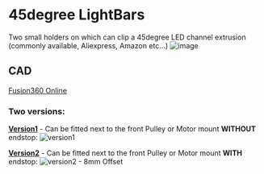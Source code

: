 # 45degree LightBars
Two small holders on which can clip a 45degree LED channel extrusion (commonly available, Aliexpress, Amazon etc...)
![image](https://github.com/MirageC79/HevORT/blob/master/files/Components/Enclosure/Lighting/images/LEDchannel45deg_clipassembly.png)

## CAD
[Fusion360 Online](https://a360.co/3S3MThq)

### Two versions:
[**Version1**](https://github.com/MirageC79/HevORT/blob/master/files/Components/Enclosure/Lighting/LED_45deg_Channel_Clip%20v6.stl) - Can be fitted next to the front Pulley or Motor mount **WITHOUT** endstop:
![version1](https://github.com/MirageC79/HevORT/blob/master/files/Components/Enclosure/Lighting/images/LEDchannel45deg_clip.png)
 
[**Version2**](https://github.com/MirageC79/HevORT/blob/master/files/Components/Enclosure/Lighting/LED_45deg_Channel_Clip_8mmShift%20v1.stl) - Can be fitted next to the front Pulley or Motor mount **WITH** endstop:
![version2 - 8mm Offset](https://github.com/MirageC79/HevORT/blob/master/files/Components/Enclosure/Lighting/images/LEDchannel45deg_8mm%20offset_clip.png)

